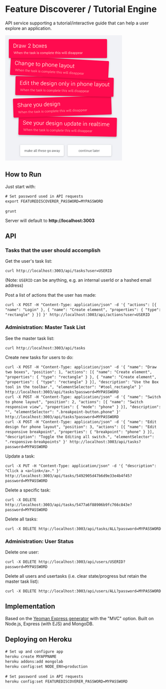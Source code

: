 # Feature Discoverer / Tutorial Engine

API service supporting a tutorial/interactive guide that can help a user explore an application.

![Feature Discoverer in-app example](example.png)

## How to Run

Just start with:

	# Set password used in API requests
	export FEATUREDISCOVERER_PASSWORD=MYPASSWORD

	grunt

Server will default to **http://localhost:3003**

## API

### Tasks that the user should accomplish

Get the user's task list:

	curl http://localhost:3003/api/tasks?user=USERID

(Note: `USERID` can be anything, e.g. an internal userId or a hashed email address)

Post a list of actions that the user has made:

	curl -X POST -H "Content-Type: application/json" -d '{ "actions": [{ "name": "Login" }, { "name": "Create element", "properties": { "type": "rectangle" } }] }' http://localhost:3003/api/actions?user=USERID

### Administration: Master Task List

See the master task list:

	curl http://localhost:3003/api/tasks

Create new tasks for users to do:

	curl -X POST -H "Content-Type: application/json" -d '{ "name": "Draw two boxes", "position": 1, "actions": [{ "name": "Create element", "properties": { "type": "rectangle" } }, { "name": "Create element", "properties": { "type": "rectangle" } }], "description": "Use the Box tool in the toolbar.", "elementSelector": "#tool_rectangle" }' http://localhost:3003/api/tasks?password=MYPASSWORD
	curl -X POST -H "Content-Type: application/json" -d '{ "name": "Switch to phone layout", "position": 2, "actions": [{ "name": "Switch responsive view", "properties": { "mode": "phone" } }], "description": "", "elementSelector": ".breakpoint-button.phone" }' http://localhost:3003/api/tasks?password=MYPASSWORD
	curl -X POST -H "Content-Type: application/json" -d '{ "name": "Edit design for phone layout", "position": 3, "actions": [{ "name": "Edit responsive breakpoint", "properties": { "breakpoint": "phone" } }], "description": "Toggle the Editing all switch.", "elementSelector": ".responsive-breakpoints" }' http://localhost:3003/api/tasks?password=MYPASSWORD

Update a task:

	curl -X PUT -H "Content-Type: application/json" -d '{ "description": "Click a <a>link</a>." }' http://localhost:3003/api/tasks/5492905d47b6d9e33e4b4f45?password=MYPASSWORD

Delete a specific task:

	curl -X DELETE http://localhost:3003/api/tasks/5477a6f88906b9fc766c843e?password=MYPASSWORD

Delete all tasks:

	curl -X DELETE http://localhost:3003/api/tasks/ALL?password=MYPASSWORD

### Administration: User Status

Delete one user:

	curl -X DELETE http://localhost:3003/api/users/USERID?password=MYPASSWORD

Delete all users and usertasks (i.e. clear state/progress but retain the master task list):

	curl -X DELETE http://localhost:3003/api/users/ALL?password=MYPASSWORD

## Implementation

Based on the [Yeoman Express generator](https://github.com/petecoop/generator-express) with the "MVC" option.
Built on Node.js, Express (with EJS) and MongoDB.

## Deploying on Heroku

	# Set up and configure app
	heroku create MYAPPNAME
	heroku addons:add mongolab
	heroku config:set NODE_ENV=production

	# Set password used in API requests
	heroku config:set FEATUREDISCOVERER_PASSWORD=MYPASSWORD